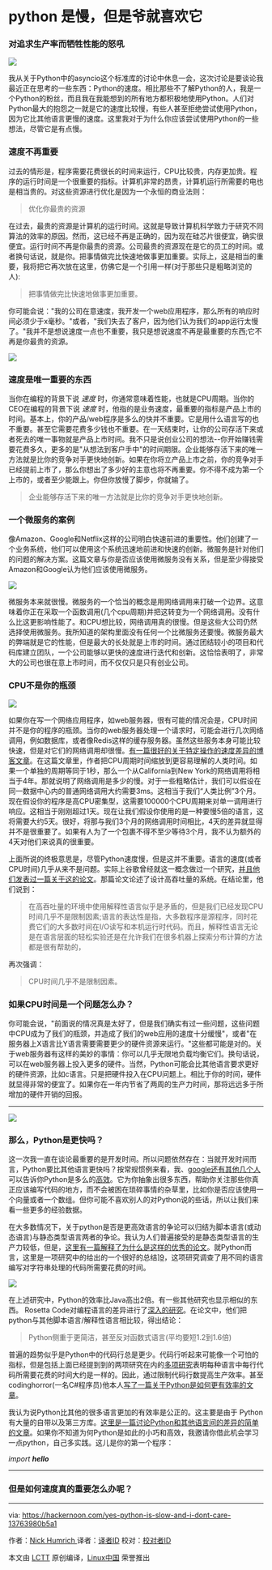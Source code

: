 python 是慢，但是爷就喜欢它
=====================================

### 对追求生产率而牺牲性能的怒吼

 ![](https://cdn-images-1.medium.com/max/800/0*pWAgROZ2JbYzlDgj.jpg) 

 我从关于Python中的asyncio这个标准库的讨论中休息一会，这次讨论是要谈论我最近正在思考的一些东西：Python的速度。相比那些不了解Python的人，我是一个Python的粉丝，而且我在我能想到的所有地方都积极地使用Python。人们对Python最大的抱怨之一就是它的速度比较慢，有些人甚至拒绝尝试使用Python，因为它比其他语言更慢的速度。这里我对于为什么你应该尝试使用Python的一些想法，尽管它是有点慢。

### 速度不再重要

过去的情形是，程序需要花费很长的时间来运行，CPU比较贵，内存更加贵。程序的运行时间是一个很重要的指标。计算机非常的昂贵，计算机运行所需要的电也是相当贵的。对这些资源进行优化是因为一个永恒的商业法则：

> 优化你最贵的资源

在过去，最贵的资源是计算机的运行时间。这就是导致计算机科学致力于研究不同算法的效率的原因。然而，这已经不再是正确的，因为现在硅芯片很便宜，确实很便宜。运行时间不再是你最贵的资源。公司最贵的资源现在是它的员工的时间。或者换句话说，就是你。把事情做完比快速地做事更加重要。实际上，这是相当的重要，我将把它再次放在这里，仿佛它是一个引用一样(对于那些只是粗略浏览的人):

> 把事情做完比快速地做事更加重要。

你可能会说："我的公司在意速度，我开发一个web应用程序，那么所有的响应时间必须少于x毫秒。"或者，"我们失去了客户，因为他们认为我们的app运行太慢了。"我并不是想说速度一点也不重要，我只是想说速度不再是最重要的东西;它不再是你最贵的资源。

![](https://cdn-images-1.medium.com/max/800/0*Z6j9zMua_w-T25TC.jpg) 

### 速度是唯一重要的东西

当你在编程的背景下说 _速度_ 时，你通常意味着性能，也就是CPU周期。当你的CEO在编程的背景下说 _速度_ 时，他指的是业务速度，最重要的指标是产品上市的时间。基本上，你的产品/web程序是多么的快并不重要。它是用什么语言写的也不重要。甚至它需要花费多少钱也不重要。在一天结束时，让你的公司存活下来或者死去的唯一事物就是产品上市时间。我不只是说创业公司的想法--你开始赚钱需要花费多久，更多的是"从想法到客户手中"的时间期限。企业能够存活下来的唯一方法就是比你的竞争对手更快地创新。如果在你将立产品上市之前，你的竞争对手已经提前上市了，那么你想出了多少好的主意也将不再重要。你不得不成为第一个上市的，或者至少能跟上。你但你放慢了脚步，你就输了。

> 企业能够存活下来的唯一方法就是比你的竞争对手更快地创新。

### 一个微服务的案例

像Amazon、Google和Netflix这样的公司明白快速前进的重要性。他们创建了一个业务系统，他们可以使用这个系统迅速地前进和快速的创新。微服务是针对他们的问题的解决方案。这篇文章与你是否应该使用微服务没有关系，但是至少得接受Amazon和Google认为他们应该使用微服务。

 ![](https://cdn-images-1.medium.com/max/600/0*MBM9zatYv_Lzr3QN.jpg) 

 微服务本来就很慢。微服务的一个恰当的概念是用网络调用来打破一个边界。这意味着你正在采取一个函数调用(几个cpu周期)并把这转变为一个网络调用。没有什么比这更影响性能了。和CPU想比较，网络调用真的很慢。但是这些大公司仍然选择使用微服务。我所知道的架构里面没有任何一个比微服务还要慢。微服务最大的弊端就是它的性能，但是最大的长处就是上市的时间。通过团结较小的项目和代码库建立团队，一个公司能够以更快的速度进行迭代和创新。这恰恰表明了，非常大的公司也很在意上市时间，而不仅仅只是只有创业公司。

### CPU不是你的瓶颈

 ![](https://cdn-images-1.medium.com/max/800/0*s1RKhkRIBMEYji_w.jpg) 

 如果你在写一个网络应用程序，如web服务器，很有可能的情况会是，CPU时间并不是你的程序的瓶颈。当你的web服务器处理一个请求时，可能会进行几次网络调用，例如数据库，或者像Redis这样的缓存服务器。虽然这些服务本身可能比较快速，但是对它们的网络调用却很慢。[有一篇很好的关于特定操作的速度差异的博客文章][1]。在这篇文章里，作者把CPU周期时间缩放到更容易理解的人类时间。如果一个单独的周期等同于1秒，那么一个从California到New York的网络调用将相当于4年。那就说明了网络调用是多少的慢。对于一些粗略估计，我们可以假设在同一数据中心内的普通网络调用大约需要3ms。这相当于我们“人类比例”3个月。现在假设你的程序是高CPU密集型，这需要100000个CPU周期来对单一调用进行响应。这相当于刚刚超过1天。现在让我们假设你使用的是一种要慢5倍的语言，这将需要大约5天。很好，将那与我们3个月的网络调用时间相比，4天的差异就显得并不是很重要了。如果有人为了一个包裹不得不至少等待3个月，我不认为额外的4天对他们来说真的很重要。

上面所说的终极意思是，尽管Python速度慢，但是这并不重要。语言的速度(或者CPU时间)几乎从来不是问题。实际上谷歌曾经就这一概念做过一个研究，[并且他们发表过一篇关于这的论文][2]。那篇论文论述了设计高吞吐量的系统。在结论里，他们说到：

>  在高吞吐量的环境中使用解释性语言似乎是矛盾的，但是我们已经发现CPU时间几乎不是限制因素;语言的表达性是指，大多数程序是源程序，同时花费它们的大多数时间在I/O读写和本机运行时代码。而且，解释性语言无论是在语言层面的轻松实验还是在允许我们在很多机器上探索分布计算的方法都是很有帮助的，

再次强调：
> CPU时间几乎不是限制因素。

### 如果CPU时间是一个问题怎么办？

你可能会说，"前面说的情况真是太好了，但是我们确实有过一些问题，这些问题中CPU成为了我们的瓶颈，并造成了我们的web应用的速度十分缓慢"，或者"在服务器上X语言比Y语言需要需要更少的硬件资源来运行。"这些都可能是对的。关于web服务器有这样的美妙的事情：你可以几乎无限地负载均衡它们。换句话说，可以在web服务器上投入更多的硬件。当然，Python可能会比其他语言要求更好的硬件资源，比如c语言。只是把硬件投入在CPU问题上。相比于你的时间，硬件就显得非常的便宜了。如果你在一年内节省了两周的生产力时间，那将远远多于所增加的硬件开销的回报。


* * * 

![](https://cdn-images-1.medium.com/max/1000/0*mJFOcWsdEQq98gkF.jpg) 

### 那么，Python是更快吗？

这一次我一直在谈论最重要的是开发时间。所以问题依然存在：当就开发时间而言，Python要比其他语言更快吗？按常规惯例来看，我、[google][3][还有][4][其他][5][几个人][6]可以告诉你Python是多么的[高效][7]。它为你抽象出很多东西，帮助你关注那些你真正应该编写代码的地方，而不会被困在琐碎事情的杂草里，比如你是否应该使用一个向量或者一个数组。但你可能不喜欢别人的对Python说的些话，所以让我们来看一些更多的经验数据。

在大多数情况下，关于python是否是更高效语言的争论可以归结为脚本语言(或动态语言)与静态类型语言两者的争论。我认为人们普遍接受的是静态类型语言的生产力较低，但是，[这里有一篇解释了为什么是这样的优秀的论文][8]。就Python而言，这里是一项研究中的给出的一个很好的总结][9]，这项研究调查了用不同的语言编写对字符串处理的代码所需要花费的时间。

 ![](https://cdn-images-1.medium.com/max/800/1*cw7Oq54ZflGZhlFglDka4Q.png)


在上述研究中，Python的效率比Java高出2倍。有一些其他研究也显示相似的东西。 Rosetta Code对编程语言的差异进行了[深入的研究][10]。在论文中，他们把python与其他脚本语言/解释性语言相比较，得出结论：

>  Python侧重于更简洁，甚至反对函数式语言(平均要短1.2到1.6倍)
>  

普遍的趋势似乎是Python中的代码行总是更少。代码行听起来可能像一个可怕的指标，但是包括上面已经提到到的两项研究在内的[多项研究][11]表明每种语言中每行代码所需要花费的时间大约是一样的。因此，通过限制代码行数提高生产效率。甚至codinghorror(一名C#程序员)他本人[写了一篇关于Python是如何更有效率的文章][12]。

我认为说Python比其他的很多语言更加的有效率是公正的。这主要是由于 Python 有大量的自带以及第三方库。[这里是一篇讨论Python和其他语言间的差异的简单的文章][13]。如果你不知道为何Python是如此的小巧和高效，我邀请你借此机会学习一点python，自己多实践。这儿是你的第一个程序：

 _import __hello___ 

 * * *

### 但是如何速度真的重要怎么办呢？
--------------------------------------------------------------------------------


via: https://hackernoon.com/yes-python-is-slow-and-i-dont-care-13763980b5a1

作者：[Nick Humrich ][a]
译者：[译者ID](https://github.com/译者ID)
校对：[校对者ID](https://github.com/校对者ID)

本文由 [LCTT](https://github.com/LCTT/TranslateProject) 原创编译，[Linux中国](https://linux.cn/) 荣誉推出

[a]:https://hackernoon.com/@nhumrich
[1]:https://blog.codinghorror.com/the-infinite-space-between-words/
[2]:https://static.googleusercontent.com/media/research.google.com/en//archive/sawzall-sciprog.pdf
[3]:https://www.codefellows.org/blog/5-reasons-why-python-is-powerful-enough-for-google/
[4]:https://www.lynda.com/Python-tutorials/Python-Programming-Efficiently/534425-2.html
[5]:https://www.linuxjournal.com/article/3882
[6]:https://www.codeschool.com/blog/2016/01/27/why-python/
[7]:http://pythoncard.sourceforge.net/what_is_python.html
[8]:http://www.tcl.tk/doc/scripting.html
[9]:http://www.connellybarnes.com/documents/language_productivity.pdf
[10]:https://arxiv.org/pdf/1409.0252.pdf
[11]:http://citeseerx.ist.psu.edu/viewdoc/download?doi=10.1.1.113.1831&rep=rep1&type=pdf
[12]:https://blog.codinghorror.com/are-all-programming-languages-the-same/
[13]:https://www.python.org/doc/essays/comparisons/
[14]:https://wiki.python.org/moin/PythonSpeed
[15]:https://wiki.python.org/moin/PythonSpeed/PerformanceTips
[16]:https://www.eveonline.com/
[17]:http://pypy.org/
[18]:http://pythondevelopers.herokuapp.com/
